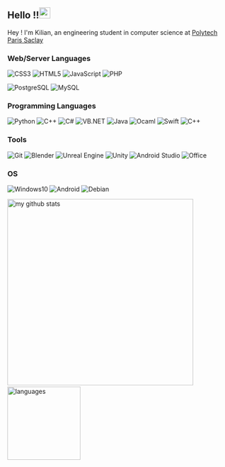 <h2>Hello !!<img src="https://media.giphy.com/media/hvRJCLFzcasrR4ia7z/giphy.gif" width="25px"></h2>

Hey ! I'm Kilian, an engineering student in computer science at [Polytech Paris Saclay](https://www.polytech.universite-paris-saclay.fr/)

### Web/Server Languages

![CSS3](https://img.shields.io/badge/CSS-1572B6?style=for-the-badge&logo=CSS3&logoColor=white)
![HTML5](https://img.shields.io/badge/html5%20-%23E34F26.svg?&style=for-the-badge&logo=html5&logoColor=white)
![JavaScript](https://img.shields.io/badge/JavaScript-F7DF1E?style=for-the-badge&logo=JavaScript&logoColor=white)
![PHP](https://img.shields.io/badge/php-%23777BB4.svg?&style=for-the-badge&logo=php&logoColor=white)

![PostgreSQL](https://img.shields.io/badge/PostgreSQL-336791?style=for-the-badge&logo=PostgreSQL&logoColor=white)
![MySQL](https://img.shields.io/badge/mysql-%2300f.svg?&style=for-the-badge&logo=mysql&logoColor=white)

### Programming Languages

![Python](https://img.shields.io/badge/python%20-%2314354C.svg?&style=for-the-badge&logo=python&logoColor=white)
![C++](https://img.shields.io/badge/C++-blue.svg?style=for-the-badge&logo=c%2B%2B)
![C#](https://img.shields.io/badge/C%23-189F20?style=for-the-badge&logo=C-sharp&logoColor=white)
![VB.NET](https://img.shields.io/badge/VB.NET-blue.svg?style=for-the-badge&logo=vba)
![Java](https://img.shields.io/badge/Java-E50000?style=for-the-badge&logo=Java&logoColor=white)
![Ocaml](https://img.shields.io/badge/Ocaml-E50000?style=for-the-badge&logo=Ocaml&logoColor=white)
![Swift](https://img.shields.io/badge/swift-%23FA7343.svg?&style=for-the-badge&logo=swift&logoColor=white)
![C++](https://img.shields.io/badge/C++-blue.svg?style=for-the-badge&logo=c%2B%2B)

### Tools

![Git](https://img.shields.io/badge/Git-F05032?style=for-the-badge&logo=Git&logoColor=white)
![Blender](https://img.shields.io/badge/blender%20-%23F5792A.svg?&style=for-the-badge&logo=blender&logoColor=white)
![Unreal Engine](https://img.shields.io/badge/unreal%20engine%20-%23313131.svg?&style=for-the-badge&logo=unreal%20engine&logoColor=white)
![Unity](https://img.shields.io/badge/Unity-0078D7?style=for-the-badge&logo=Unity&logoColor=white)
![Android Studio](https://img.shields.io/badge/Android%20studio%20-%23313131.svg?&style=for-the-badge&logo=android%20studio&logoColor=white)
![Office](https://img.shields.io/badge/Office-D83B01?style=for-the-badge&logo=Microsoft-Office&logoColor=white)

### OS

![Windows10](https://img.shields.io/badge/Windows%2010-000000?style=for-the-badge&logo=Windows&logoColor=white)
![Android](https://img.shields.io/badge/Android-32DE84?style=for-the-badge&logo=Android&logoColor=white)
![Debian](https://img.shields.io/badge/Debian-D70651?style=for-the-badge&logo=Debian&logoColor=white)

<p align="left">
<img src="https://github-readme-stats.vercel.app/api?username=super-cokil&show_icons=true&theme=buefy" alt="my github stats" width="420"/>&nbsp;<img src="https://github-readme-stats.vercel.app/api/top-langs/?username=super-cokil&layout=compact&theme=buefy" alt="languages" height="165">
</p>
<!--
**super-cokil/super-cokil** is a ✨ _special_ ✨ repository because its `README.md` (this file) appears on your GitHub profile.

Here are some ideas to get you started:

- 🔭 I’m currently working on ...
- 🌱 I’m currently learning ...
- 👯 I’m looking to collaborate on ...
- 🤔 I’m looking for help with ...
- 💬 Ask me about ...
- 📫 How to reach me: ...
- 😄 Pronouns: ...
- ⚡ Fun fact: ...
-->
